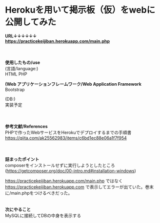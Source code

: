 # Herokuを用いて掲示板（仮）をwebに公開してみた

**URL↓↓↓↓↓↓<br />**
**https://practicekeijiban.herokuapp.com/main.php<br />**
<br />
<br />
<br />
**使用したもの/use<br />**
(言語/language:)
<br />HTML PHP<br />

**(Web アプリケーションフレームワーク/Web Application Framework<br />**
Bootstrap<br />

(DB:)<br />
実装予定<br />
<br />
<br />
<br />
**参考文献/References<br />**
PHPで作ったWebサービスをHerokuでデプロイするまでの手順書<br />
https://qiita.com/ak25562983/items/c6bd1ec88e06a1f7f954<br />
<br />
<br />
<br />
**詰まったポイント<br />**
composerをインストールせずに実行しようとしたところ<br />
(https://getcomposer.org/doc/00-intro.md#installation-windows)<br />

https://practicekeijiban.herokuapp.com/main.php
ではなく
https://practicekeijiban.herokuapp.com
で表示してエラーが出ていた。巻末に/main.phpをつけるべきだった。
<br />
<br />
<br />
**次にやること<br />**
MySQLに接続してDBの中身を表示する

